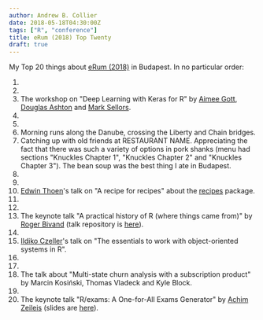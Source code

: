 ```yaml
---
author: Andrew B. Collier
date: 2018-05-18T04:30:00Z
tags: ["R", "conference"]
title: eRum (2018) Top Twenty
draft: true
---
```


My Top 20 things about [eRum (2018)](https://2018.erum.io/) in Budapest. In no particular order:

1. 
2. 
3. The workshop on "Deep Learning with Keras for R" by [Aimee Gott](https://twitter.com/aimeegott_R), [Douglas Ashton](https://twitter.com/dougashton) and [Mark Sellors](https://twitter.com/sellorm).
4. 
5. 
6. Morning runs along the Danube, crossing the Liberty and Chain bridges.
7. Catching up with old friends at RESTAURANT NAME. Appreciating the fact that there was such a variety of options in pork shanks (menu had sections "Knuckles Chapter 1", "Knuckles Chapter 2" and "Knuckles Chapter 3"). The bean soup was the best thing I ate in Budapest.
8. 
9. 
10. [Edwin Thoen](https://twitter.com/edwin_thoen)'s talk on "A recipe for recipes" about the [recipes](https://cran.r-project.org/web/packages/recipes/index.html) package.
11. 
12. 
13. The keynote talk "A practical history of R (where things came from)" by [Roger Bivand](https://twitter.com/RogerBivand) (talk repository is [here](https://github.com/rsbivand/eRum18)).
14. 
15. [Ildiko Czeller](https://twitter.com/czeildi)'s talk on "The essentials to work with object-oriented systems in R".
16. 
17. 
18. The talk about "Multi-state churn analysis with a subscription product" by Marcin Kosiński, Thomas Vladeck and Kyle Block.
19. 
20. The keynote talk "R/exams: A One-for-All Exams Generator" by [Achim Zeileis](https://twitter.com/AchimZeileis) (slides are [here](https://eeecon.uibk.ac.at/~zeileis/papers/eRum-2018.pdf)).